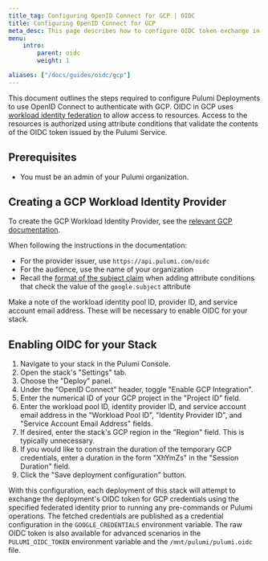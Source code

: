 ```yaml
---
title_tag: Configuring OpenID Connect for GCP | OIDC
title: Configuring OpenID Connect for GCP
meta_desc: This page describes how to configure OIDC token exchange in GCP for use with Pulumi Deployments
menu:
    intro:
        parent: oidc
        weight: 1

aliases: ["/docs/guides/oidc/gcp"]
---
```


This document outlines the steps required to configure Pulumi Deployments to use OpenID Connect to authenticate with GCP. OIDC in GCP uses [workload identity federation](https://cloud.google.com/iam/docs/workload-identity-federation) to allow access to resources. Access to the resources is authorized using attribute conditions that validate the contents of the OIDC token issued by the Pulumi Service.

## Prerequisites

* You must be an admin of your Pulumi organization.

## Creating a GCP Workload Identity Provider

To create the GCP Workload Identity Provider, see the [relevant GCP documentation](https://cloud.google.com/iam/docs/workload-identity-federation-with-other-providers).

When following the instructions in the documentation:

* For the provider issuer, use `https://api.pulumi.com/oidc`
* For the audience, use the name of your organization
* Recall the [format of the subject claim](/docs/guides/oidc/#overview) when adding attribute conditions that check the value of the `google.subject` attribute

Make a note of the workload identity pool ID, provider ID, and service account email address. These will be necessary to enable OIDC for your stack.

## Enabling OIDC for your Stack

1. Navigate to your stack in the Pulumi Console.
2. Open the stack's "Settings" tab.
3. Choose the "Deploy" panel.
4. Under the "OpenID Connect" header, toggle "Enable GCP Integration".
5. Enter the numerical ID of your GCP project in the "Project ID" field.
6. Enter the workload pool ID, identity provider ID, and service account email address in the "Workload Pool ID", "Identity Provider ID", and "Service Account Email Address" fields.
7. If desired, enter the stack's GCP region in the "Region" field. This is typically unnecessary.
8. If you would like to constrain the duration of the temporary GCP credentials, enter a duration in the form "XhYmZs" in the "Session Duration" field.
9. Click the "Save deployment configuration" button.

With this configuration, each deployment of this stack will attempt to exchange the deployment's OIDC token for GCP credentials using the specified federated identity prior to running any pre-commands or Pulumi operations. The fetched credentials are published as a credential configuration in the `GOOGLE_CREDENTIALS` environment variable. The raw OIDC token is also available for advanced scenarios in the `PULUMI_OIDC_TOKEN` environment variable and the `/mnt/pulumi/pulumi.oidc` file.
